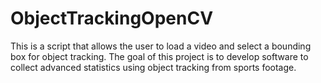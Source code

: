 # ObjectTrackingOpenCV
 This is a script that allows the user to load a video and select a bounding box for object tracking. The goal of this project is to develop software to collect advanced statistics using object tracking from sports footage.
